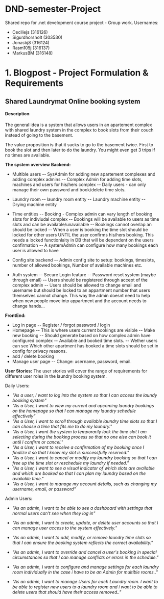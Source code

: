 # DND-semester-Project
Shared repo for .net development course project - Group work.
Usernames:
- Ceciliejs    (316126)
- Sigurdhorsholt    (303530)
- Jonasbj8    (316124)
- Rasm105j    (316137)
- MarkusBM   (316148)


# 1. Blogpost - Project Formulation & Requirements



## Shared Laundrymat Online booking system

####  Description

The general idea is a system that allows users in an apartement complex with shared laundry system in the complex to book slots from their couch instead of going to the basement. 

The value proposition is that it sucks to go to the basement twice. First to book the slot and then later to do the laundry. You might even get 3 trips if no times are available.

**The system overview**
**Backend:**
- Multible users
-- SysAdmin for adding new apartement complexes and adding complex admins
-- Complex Admin for adding time slots, machines and users for his/hers complex
-- Daily users - can only manage their own password and book/delete time slots.

- Laundry room
-- laundry room entity
-- Laundry machine entity
-- Drying machine entity

- Time entities
-- Booking - Complex admin can vary length of booking slots for indiviudal complex
-- Bookings will be available to users as time slots and can be available/unavailable
-- Bookings cannot overlap an should be locked
-- When a user is booking the time slot should be locked for other users UNTIL the user confirms his/hers booking. This needs a locked functionlaity in DB that will be dependent on the users confirmation
-- A systemAdmin can configure how many bookings each user is allowed to have 


- Config site backend
-- Admin config site to setup: bookings, timeslots, number of allowed bookings, Number of available machines etc.

- Auth system
-- Secure Login feature
-- Password reset system (maybe through email)
-- Users should be registered through accept of the complex admin
-- Users should be allowed to change email and username but should be locked to an appartment number that users themselves cannot change. This way the admin doesnt need to help when new people move into appartment and the account needs to change hands...

**FrontEnd:**

- Log in page
-- Register / forgot password / login
- Homepage
-- This is where users current bookings are visible
-- Make new booking
-- Should generate based on how complex admin have configured complex
-- Available and booked time slots. 
-- Wether users can see Which other apartment has booked a time slots should be set in config for privacy reasons. 
- add / delete booking 
- Manage user page
--  Change: username, password, email.

**User Stories:**
The user stories will cover the range of requirements for different user roles in the laundry booking system.

Daily Users:
- *"As a user, I want to log into the system so that I can access the laundy booking system"*
- *"As a User, I want to view my current and upcoming laundry bookings on the homepage so that I can manage my laundry schedule effectively"*
- *"As a User, I want to scroll through available laundry time slots so that I can choose a time that fits me to do my laundry."*
- *"As a User, I want the system to temporarily lock the time slot I am selecting during the booking process so that no one else can book it until I confirm or cancel."*
- *"As a User, I want to receive a confirmation of my booking once I finalize it so that I know my slot is successfully reserved."*
- *"As a User, I want to cancel or modify my laundry booking so that I can free up the time slot or reschedule my laundry if needed."*
- *"As a User, I want to see a visual indicator of which slots are available and which are booked so that I can plan my laundry based on the available time."*
- *"As a User, I want to manage my account details, such as changing my username, email, or password"*



Admin Users:
- *"As an admin, I want to be able to see a dashboard with settings that normal users can't see when they log in"*
-	*"As an admin, I want to create, update, or delete user accounts so that I can manage user access to the system effectively."*
- *"As an admin, I want to add, modify, or remove laundry time slots so that I can ensure the booking system reflects the correct availability."*
-	*"As an admin, I want to override and cancel a user's booking in special circumstances so that I can manage conflicts or errors in the schedule."*

- *"As an admin, I want to configure and manage settings for each laundry room individually in the case i have to be an Admin for multible rooms.."*
- *"As an admin, I want to manage Users for each Laundry room. I want to be able to register new users to a laundry room and i want to be able to delete users that should have their access removed.."*

